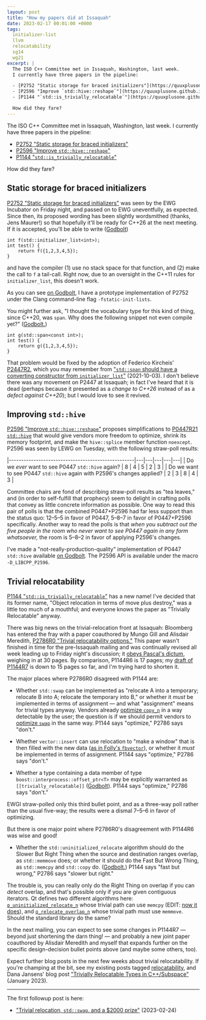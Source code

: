 ```yaml
---
layout: post
title: "How my papers did at Issaquah"
date: 2023-02-17 00:01:00 +0000
tags:
  initializer-list
  llvm
  relocatability
  sg14
  wg21
excerpt: |
  The ISO C++ Committee met in Issaquah, Washington, last week.
  I currently have three papers in the pipeline:

  - [P2752 "Static storage for braced initializers"](https://quuxplusone.github.io/draft/d2752-static-storage-for-braced-initializers.html)
  - [P2596 "Improve `std::hive::reshape`"](https://quuxplusone.github.io/draft/d2596-improve-hive-reshape.html)
  - [P1144 "`std::is_trivially_relocatable`"](https://quuxplusone.github.io/draft/d1144-object-relocation.html)

  How did they fare?
---
```


The ISO C++ Committee met in Issaquah, Washington, last week.
I currently have three papers in the pipeline:

- [P2752 "Static storage for braced initializers"](https://quuxplusone.github.io/draft/d2752-static-storage-for-braced-initializers.html)
- [P2596 "Improve `std::hive::reshape`"](https://quuxplusone.github.io/draft/d2596-improve-hive-reshape.html)
- [P1144 "`std::is_trivially_relocatable`"](https://quuxplusone.github.io/draft/d1144-object-relocation.html)

How did they fare?

## Static storage for braced initializers

[P2752 "Static storage for braced initializers"](https://quuxplusone.github.io/draft/d2752-static-storage-for-braced-initializers.html)
was seen by the EWG Incubator on Friday night, and passed on to EWG uneventfully, as expected.
Since then, its proposed wording has been slightly wordsmithed (thanks, Jens Maurer!) so that hopefully
it'll be ready for C++26 at the next meeting. If it is accepted, you'll be able to write ([Godbolt](https://godbolt.org/z/19cs5ob9j))

    int f(std::initializer_list<int>);
    int test() {
        return f({1,2,3,4,5});
    }

and have the compiler (1) use no stack space for that function, and (2) make the call to `f` a tail-call.
Right now, due to an oversight in the C++11 rules for `initializer_list`, this doesn't work.

As you can see [on Godbolt](https://godbolt.org/z/19cs5ob9j), I have a prototype implementation of P2752
under the Clang command-line flag `-fstatic-init-lists`.

You might further ask, "I thought the vocabulary type for this kind of thing, since C++20, was `span`.
Why does the following snippet not even compile yet?" ([Godbolt.](https://godbolt.org/z/vajbh8Tzq))

    int g(std::span<const int>);
    int test() {
        return g({1,2,3,4,5});
    }

That problem would be fixed by the adoption of Federico Kircheis'
[P2447R2](https://www.open-std.org/jtc1/sc22/wg21/docs/papers/2022/p2447r2.html),
which you may remember from
["`std::span` should have a converting constructor from `initializer_list`"](/blog/2021/10/03/p2447-span-from-initializer-list/) (2021-10-03).
I don't believe there was any movement on P2447 at Issaquah; in fact I've heard that it is dead (perhaps because
it presented as a _change to C++26_ instead of as a _defect against C++20_); but I would love to see it revived.

## Improving `std::hive`

[P2596 "Improve `std::hive::reshape`"](https://quuxplusone.github.io/draft/d2596-improve-hive-reshape.html)
proposes simplifications to [P0447R21 `std::hive`](https://isocpp.org/files/papers/P0447R21.html) that
would give vendors more freedom to optimize, shrink its memory footprint, and make the `hive::splice` member
function `noexcept`. P2596 was seen by LEWG on Tuesday, with the following straw-poll results:

|---------------------------------------------------|---|---|---|---|---|
| Do we _ever_ want to see P0447 `std::hive` again? | 8 | 4 | 5 | 2 | 3 |
| Do we want to see P0447 `std::hive` again with P2596's changes applied? | 2 | 3 | 8 | 4 | 3 |

Committee chairs are fond of describing straw-poll results as "tea leaves,"
and (in order to self-fulfill that prophecy) seem to delight in crafting polls that
convey as little concrete information as possible. One way to read this pair
of polls is that the combined P0447+P2596 had far less support than the status quo:
12–5–5 in favor of P0447, 5–8–7 in favor of P0447+P2596 specifically. Another way to read
the polls is that _when you subtract out the five people in the room who never want
to see P0447 again in any form whatsoever,_ the room is 5–8–2 in favor of applying
P2596's changes.

I've made a "not-really-production-quality" implementation of P0447 `std::hive`
available [on Godbolt](https://godbolt.org/z/E3zdG5GPd). The P2596 API is available
under the macro `-D_LIBCPP_P2596`.

## Trivial relocatability

[P1144 "`std::is_trivially_relocatable`"](https://quuxplusone.github.io/draft/d1144-object-relocation.html)
has a new name! I've decided that its former name, "Object relocation in terms of move plus destroy,"
was a little too much of a mouthful; and everyone knows the paper as "Trivially Relocatable" anyway.

There was big news on the trivial-relocation front at Issaquah: Bloomberg has entered the fray with
a paper coauthored by Mungo Gill and Alisdair Meredith, [P2786R0 "Trivial relocatability options."](https://isocpp.org/files/papers/P2786R0.pdf)
This paper wasn't finished in time for the pre-Issaquah mailing and was continually revised all week leading up
to Friday night's discussion; it [obeys Pascal's dictum](https://quoteinvestigator.com/2012/04/28/shorter-letter/),
weighing in at 30 pages. By comparison, P1144R6 is 17 pages; my [draft of P1144R7](https://quuxplusone.github.io/draft/d1144-object-relocation.html)
is down to 15 pages so far, and I'm trying hard to shorten it.

The major places where P2786R0 disagreed with P1144 are:

- Whether `std::swap` can be implemented as "relocate A into a temporary; relocate B into A;
    relocate the temporary into B," or whether it _must_ be implemented in terms of assignment —
    and what "assignment" means for trivial types anyway.
    Vendors already [optimize `copy_n`](https://godbolt.org/z/8nMoo6Tes) in a way detectable by the user;
    the question is if we should permit vendors to [optimize `swap`](https://godbolt.org/z/Y5YMndM56) in the same way.
    P1144 says "optimize," P2786 says "don't."

- Whether `vector::insert` can use relocation to "make a window" that
    is then filled with the new data ([as in Folly's `fbvector`](https://github.com/facebook/folly/blob/1d4690d0a3/folly/FBVector.h#L1273-L1292)),
    or whether it _must_ be implemented in terms of assignment.
    P1144 says "optimize," P2786 says "don't."

- Whether a type containing a data member of type `boost::interprocess::offset_ptr<T>` may be
    explicitly warranted as `[[trivially_relocatable]]` ([Godbolt](https://godbolt.org/z/hz56dqq4Y)).
    P1144 says "optimize," P2786 says "don't."

EWGI straw-polled only this third bullet point, and as a three-way poll rather than the usual five-way;
the results were a dismal 7–5–6 in favor of optimizing.

But there is one major point where P2786R0's disagreement with P1144R6 was wise and good!

- Whether the `std::uninitialized_relocate` algorithm should do the Slower But Right Thing when the source and destination
    ranges overlap, as `std::memmove` does; or whether it should do the Fast But Wrong Thing,
    as `std::memcpy` and `std::copy` do. ([Godbolt.](https://godbolt.org/z/h46qYMWM4))
    P1144 says "fast but wrong," P2786 says "slower but right."

The trouble is, you can really only do the Right Thing on overlap if you can _detect_ overlap,
and that's possible only if you are given contiguous iterators. Qt defines two different algorithms
here: [`q_uninitialized_relocate_n`](https://github.com/qt/qtbase/blob/26fec96/src/corelib/tools/qcontainertools_impl.h#L71-L85)
whose trivial path can use `memcpy` (EDIT: [now it does](https://github.com/qt/qtbase/commit/4dbd97c8f990e8ed5714cc2a599446920670e78d)),
and [`q_relocate_overlap_n`](https://github.com/qt/qtbase/blob/26fec96/src/corelib/tools/qcontainertools_impl.h#L203-L233)
whose trivial path must use `memmove`. Should the standard library do the same?

In the next mailing, you can expect to see some changes in P1144R7 — beyond just shortening the darn thing! — and
probably a new joint paper coauthored by Alisdair Meredith and myself that expands further on the specific
design-decision bullet points above (and maybe some others, too).

Expect further blog posts in the next few weeks about trivial relocatability. If you're
champing at the bit, see my existing posts tagged [relocatability](/blog/tags/#relocatability),
and Dana Jansens' blog post ["Trivially Relocatable Types in C++/Subspace"](https://danakj.github.io/2023/01/15/trivially-relocatable.html) (January 2023).

----

The first followup post is here:

- ["Trivial relocation, `std::swap`, and a $2000 prize"](/blog/2023/02/24/trivial-swap-x-prize/) (2023-02-24)
